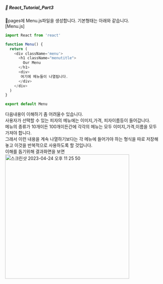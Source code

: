 ##### :cactus: React_Tutorial_Part3

:file_folder:pages에 Menu.js파일을 생성합니다. 기본형태는 아래와 같습니다.   
[Menu.js]  

```js
import React from 'react'

function Menu() {
  return (
    <div className='menu'>
      <h1 className="menutitle">
        Our Menu
      </h1>
      <div>
       여기에 메뉴들이 나열됩니다.
      </div>
    </div>
  )
}

export default Menu
```   
다음내용이 이해하기 좀 어려울수 있습니다.   
사용자가 선택할 수 있는 피자의 메뉴에는 이미지,가격, 피자이름등이 들어갑니다.   
메뉴의 종류가 10개이든 100개이든간에 각각의 메뉴는 모두 이미지,가격,이름을 모두 가져야 합니다.   
그래서 이런 내용을 계속 나열하기보다는 각 메뉴에 들어가야 하는 형식을 따로 저장해놓고 이것을 반복적으로 사용하도록 할 것입니다.  
이해를 돕기위해 결과화면을 보면  
<img width="400" alt="스크린샷 2023-04-24 오후 11 25 50" src="https://user-images.githubusercontent.com/48478079/234257617-5db981c9-cd7f-48d1-b23f-c61097cb5d23.png">
